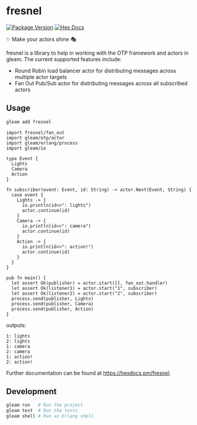 # fresnel

[![Package Version](https://img.shields.io/hexpm/v/thespian)](https://hex.pm/packages/thespian)
[![Hex Docs](https://img.shields.io/badge/hex-docs-ffaff3)](https://hexdocs.pm/thespian/)

✨ Make your actors shine 🎭

fresnel is a library to help in working with the OTP framework and actors in gleam. The current supported
features include:

- Round Robin load balancer actor for distributing messages across multiple actor targets
- Fan Out Pub/Sub actor for distributing messages across all subscribed actors

## Usage

```sh
gleam add fresnel
```
```gleam
import fresnel/fan_out
import gleam/otp/actor
import gleam/erlang/process
import gleam/io

type Event {
  Lights
  Camera
  Action
}

fn subscriber(event: Event, id: String) -> actor.Next(Event, String) {
  case event {
    Lights -> {
      io.println(id<>": lights")
      actor.continue(id)
    }
    Camera -> {
      io.println(id<>": camera")
      actor.continue(id)
    }
    Action -> {
      io.println(id<>": action!")
      actor.continue(id)
    }
  }
}

pub fn main() {
  let assert Ok(publisher) = actor.start([], fan_out.handler)  
  let assert Ok(listener1) = actor.start("1", subscriber)
  let assert Ok(listener2) = actor.start("2", subscriber)
  process.send(publisher, Lights)
  process.send(publisher, Camera)
  process.send(publisher, Action)
}
```

outputs:
```
1: lights
2: lights
1: camera
2: camera
1: action!
2: action!
```

Further documentation can be found at <https://hexdocs.pm/fresnel>.

## Development

```sh
gleam run   # Run the project
gleam test  # Run the tests
gleam shell # Run an Erlang shell
```
